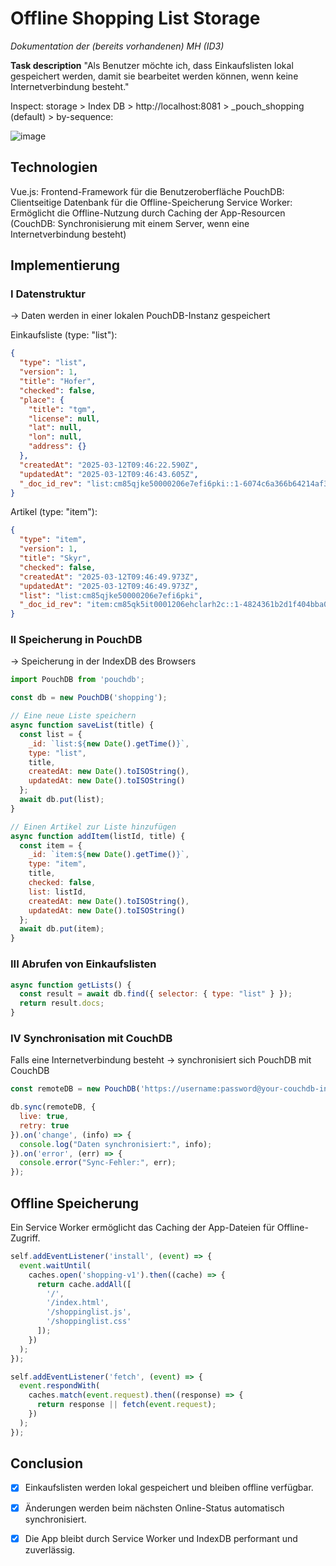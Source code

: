 # Offline Shopping List Storage

_Dokumentation der (bereits vorhandenen) MH (ID3)_

**Task description**
"Als Benutzer möchte ich, dass Einkaufslisten lokal gespeichert werden, damit sie bearbeitet werden können, wenn keine Internetverbindung besteht."

Inspect: storage > Index DB > http://localhost:8081 > _pouch_shopping (default) > by-sequence: 

![image](https://github.com/user-attachments/assets/b4feeea3-7560-4810-aed1-c485b4760dd4)

## Technologien
Vue.js: Frontend-Framework für die Benutzeroberfläche
PouchDB: Clientseitige Datenbank für die Offline-Speicherung
Service Worker: Ermöglicht die Offline-Nutzung durch Caching der App-Resourcen
(CouchDB: Synchronisierung mit einem Server, wenn eine Internetverbindung besteht)

## Implementierung
### I Datenstruktur
-> Daten werden in einer lokalen PouchDB-Instanz gespeichert

Einkaufsliste (type: "list"):
```json
{
  "type": "list",
  "version": 1,
  "title": "Hofer",
  "checked": false,
  "place": {
    "title": "tgm",
    "license": null,
    "lat": null,
    "lon": null,
    "address": {}
  },
  "createdAt": "2025-03-12T09:46:22.590Z",
  "updatedAt": "2025-03-12T09:46:43.605Z",
  "_doc_id_rev": "list:cm85qjke50000206e7efi6pki::1-6074c6a366b64214af3be8ab308f10bf"
}
```

Artikel (type: "item"):
```json
{
  "type": "item",
  "version": 1,
  "title": "Skyr",
  "checked": false,
  "createdAt": "2025-03-12T09:46:49.973Z",
  "updatedAt": "2025-03-12T09:46:49.973Z",
  "list": "list:cm85qjke50000206e7efi6pki",
  "_doc_id_rev": "item:cm85qk5it0001206ehclarh2c::1-4824361b2d1f404bba0e88b7586be120"
}

```
### II Speicherung in PouchDB
-> Speicherung in der IndexDB des Browsers
```javascript
import PouchDB from 'pouchdb';

const db = new PouchDB('shopping');

// Eine neue Liste speichern
async function saveList(title) {
  const list = {
    _id: `list:${new Date().getTime()}`,
    type: "list",
    title,
    createdAt: new Date().toISOString(),
    updatedAt: new Date().toISOString()
  };
  await db.put(list);
}

// Einen Artikel zur Liste hinzufügen
async function addItem(listId, title) {
  const item = {
    _id: `item:${new Date().getTime()}`,
    type: "item",
    title,
    checked: false,
    list: listId,
    createdAt: new Date().toISOString(),
    updatedAt: new Date().toISOString()
  };
  await db.put(item);
}
```

### III Abrufen von Einkaufslisten
```javascript
async function getLists() {
  const result = await db.find({ selector: { type: "list" } });
  return result.docs;
}
```
### IV Synchronisation mit CouchDB
Falls eine Internetverbindung besteht -> synchronisiert sich PouchDB mit CouchDB
```javascript
const remoteDB = new PouchDB('https://username:password@your-couchdb-instance/shopping');

db.sync(remoteDB, {
  live: true,
  retry: true
}).on('change', (info) => {
  console.log("Daten synchronisiert:", info);
}).on('error', (err) => {
  console.error("Sync-Fehler:", err);
});

```

## Offline Speicherung
Ein Service Worker ermöglicht das Caching der App-Dateien für Offline-Zugriff.
```javascript
self.addEventListener('install', (event) => {
  event.waitUntil(
    caches.open('shopping-v1').then((cache) => {
      return cache.addAll([
        '/',
        '/index.html',
        '/shoppinglist.js',
        '/shoppinglist.css'
      ]);
    })
  );
});

self.addEventListener('fetch', (event) => {
  event.respondWith(
    caches.match(event.request).then((response) => {
      return response || fetch(event.request);
    })
  );
});
```

## Conclusion
- [x] Einkaufslisten werden lokal gespeichert und bleiben offline verfügbar.
- [x] Änderungen werden beim nächsten Online-Status automatisch synchronisiert.
- [x] Die App bleibt durch Service Worker und IndexDB performant und zuverlässig.

